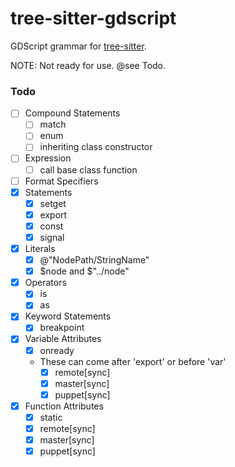 tree-sitter-gdscript
==================

GDScript grammar for [tree-sitter][].

NOTE: Not ready for use. @see Todo.

### Todo

- [ ] Compound Statements
  - [ ] match
  - [ ] enum
  - [ ] inheriting class constructor
- [ ] Expression
  - [ ] call base class function
- [ ] Format Specifiers
- [X] Statements
  - [X] setget
  - [X] export
  - [X] const
  - [X] signal
- [X] Literals
  - [X] @"NodePath/StringName"
  - [X] $node and $"../node"
- [X] Operators
  - [X] is
  - [X] as
- [X] Keyword Statements
  - [X] breakpoint
- [X] Variable Attributes
  - [X] onready
  - These can come after 'export' or before 'var'
    - [X] remote[sync]
    - [X] master[sync]
    - [X] puppet[sync]
- [X] Function Attributes
  - [X] static
  - [X] remote[sync]
  - [X] master[sync]
  - [X] puppet[sync]

[tree-sitter]: https://github.com/tree-sitter/tree-sitter
